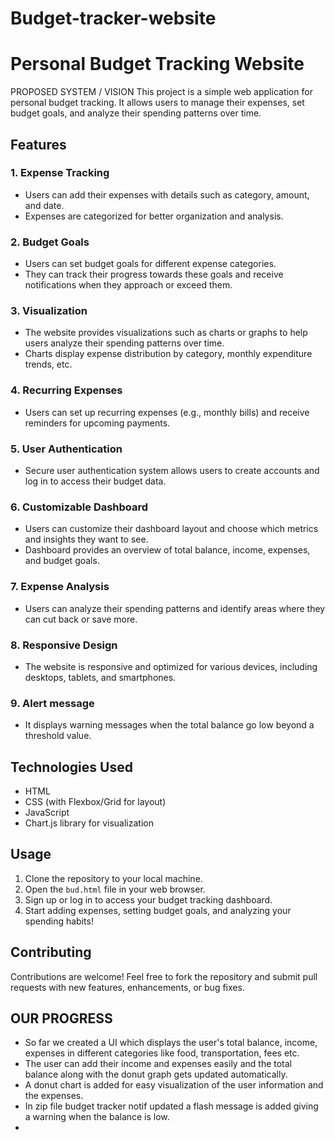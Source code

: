 # Budget-tracker-website
# Personal Budget Tracking Website
PROPOSED SYSTEM / VISION
This project is a simple web application for personal budget tracking. It allows users to manage their expenses, set budget goals, and analyze their spending patterns over time.

## Features

### 1. Expense Tracking
   - Users can add their expenses with details such as category, amount, and date.
   - Expenses are categorized for better organization and analysis.

### 2. Budget Goals
   - Users can set budget goals for different expense categories.
   - They can track their progress towards these goals and receive notifications when they approach or exceed them.

### 3. Visualization
   - The website provides visualizations such as charts or graphs to help users analyze their spending patterns over time.
   - Charts display expense distribution by category, monthly expenditure trends, etc.

### 4. Recurring Expenses
   - Users can set up recurring expenses (e.g., monthly bills) and receive reminders for upcoming payments.

### 5. User Authentication
   - Secure user authentication system allows users to create accounts and log in to access their budget data.

### 6. Customizable Dashboard
   - Users can customize their dashboard layout and choose which metrics and insights they want to see.
   - Dashboard provides an overview of total balance, income, expenses, and budget goals.

### 7. Expense Analysis
   - Users can analyze their spending patterns and identify areas where they can cut back or save more.

### 8. Responsive Design
   - The website is responsive and optimized for various devices, including desktops, tablets, and smartphones.
### 9. Alert message
   - It displays warning messages when the total balance go low beyond a threshold value.

## Technologies Used

- HTML
- CSS (with Flexbox/Grid for layout)
- JavaScript
- Chart.js library for visualization

## Usage

1. Clone the repository to your local machine.
2. Open the `bud.html` file in your web browser.
3. Sign up or log in to access your budget tracking dashboard.
4. Start adding expenses, setting budget goals, and analyzing your spending habits!

## Contributing

Contributions are welcome! Feel free to fork the repository and submit pull requests with new features, enhancements, or bug fixes.


## OUR PROGRESS
- So far we created a UI which displays the user's total balance, income, expenses in different categories like food, transportation, fees etc.
- The user can add their income and expenses easily and the total balance along with the donut graph gets updated automatically.
- A donut chart is added for easy visualization of the user information and the expenses.
- In zip file budget tracker notif updated a flash message is added giving a warning when the balance is low.
- 


